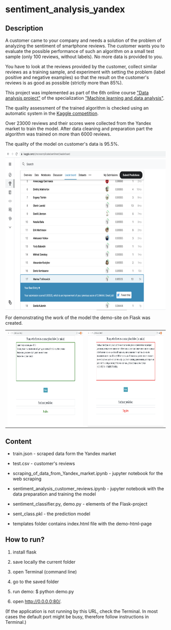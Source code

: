 # sentiment_analysis_yandex

## Description

A customer came to your company and needs a solution of the problem of analyzing the sentiment of smartphone reviews. The customer wants you to evaluate the possible performance of such an algorithm on a small test sample (only 100 reviews, without labels). No more data is provided to you.

You have to look at the reviews provided by the customer, collect similar reviews as a training sample, and experiment with setting the problem (label positive and negative examples) so that the result on the customer's reviews is as good as possible (strictly more than 85%).

This project was implemented as part of the 6th online course ["Data analysis project"](https://www.coursera.org/learn/data-analysis-project) of the specialization ["Machine learning and data analysis"](https://www.coursera.org/specializations/machine-learning-data-analysis).

The quality assessment of the trained algorithm is checked using an automatic system in the [Kaggle competition](https://www.kaggle.com/c/morecomplicatedsentiment).

Over 23000 reviews and their scores were collected from the Yandex market to train the model. After data cleaning and preparation part the algorithm was trained on more than 6000 reviews.

The quality of the model on customer's data is 95.5%. 

<img align="center" width="700" height="500" src="/images/Leaderboard.png" />

For demonstrating the work of the model the demo-site on Flask was created.


<table><tr>
<td> <img align="center" width="600" height="300" src="/images/Screenshot1.png" /> </td>
<td> <img align="center" width="600" height="300" src="/images/Screenshot2.png" /> </td>
</tr></table>


## Content

- train.json - scraped data form the Yandex market

- test.csv - customer's reviews

- scraping_of_data_from_Yandex_market.ipynb - jupyter notebook for the web scraping

- sentiment_analysis_customer_reviews.ipynb - jupyter notebook with the data preparation and training the model

- sentiment_classifier.py, demo.py - elements of the Flask-project

- sent_class.pkl - the prediction model

- templates folder contains index.html file with the demo-html-page



## How to run?

1. install flask

2. save locally the current folder

3. open Terminal (command line)

4. go to the saved folder

5. run demo: $ python demo.py

6. open http://0.0.0.0:80/.

(If the application is not running by this URL, check the Terminal.
In most cases the default port might be busy, therefore follow
instructions in Terminal.)
